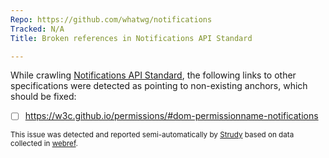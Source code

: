 ```yaml
---
Repo: https://github.com/whatwg/notifications
Tracked: N/A
Title: Broken references in Notifications API Standard

---
```


While crawling [Notifications API Standard](https://notifications.spec.whatwg.org/), the following links to other specifications were detected as pointing to non-existing anchors, which should be fixed:
* [ ] https://w3c.github.io/permissions/#dom-permissionname-notifications

<sub>This issue was detected and reported semi-automatically by [Strudy](https://github.com/w3c/strudy/) based on data collected in [webref](https://github.com/w3c/webref/).</sub>